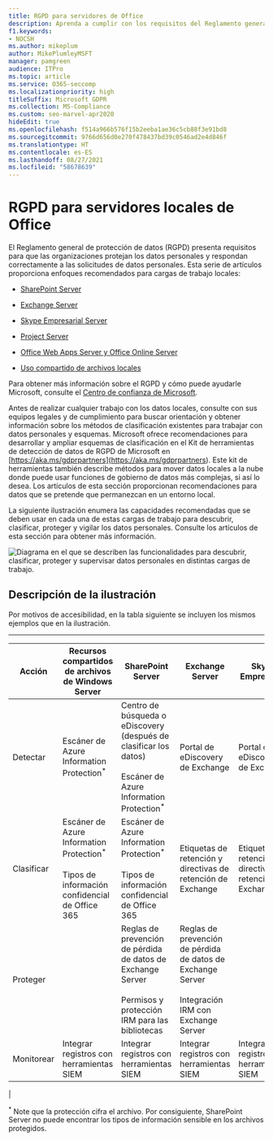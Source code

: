 ```yaml
---
title: RGPD para servidores de Office
description: Aprenda a cumplir con los requisitos del Reglamento general de protección de datos (GDPR) en los servidores de la oficina.
f1.keywords:
- NOCSH
ms.author: mikeplum
author: MikePlumleyMSFT
manager: pamgreen
audience: ITPro
ms.topic: article
ms.service: O365-seccomp
ms.localizationpriority: high
titleSuffix: Microsoft GDPR
ms.collection: MS-Compliance
ms.custom: seo-marvel-apr2020
hideEdit: true
ms.openlocfilehash: f514a966b576f15b2eeba1ae36c5cb88f3e91bd8
ms.sourcegitcommit: 9766d656d0e270f478437bd39c0546ad2e4d846f
ms.translationtype: HT
ms.contentlocale: es-ES
ms.lasthandoff: 08/27/2021
ms.locfileid: "58678639"
---
```

# <a name="gdpr-for-office-on-premises-servers"></a>RGPD para servidores locales de Office

El Reglamento general de protección de datos (RGPD) presenta requisitos para que las organizaciones protejan los datos personales y respondan correctamente a las solicitudes de datos personales. Esta serie de artículos proporciona enfoques recomendados para cargas de trabajo locales:

- [SharePoint Server](gdpr-for-sharepoint-server.md)

- [Exchange Server](gdpr-for-exchange-server.md)

- [Skype Empresarial Server](gdpr-for-skype-for-business-server.md)

- [Project Server](gdpr-for-project-server.md)

- [Office Web Apps Server y Office Online Server](gdpr-for-office-online-server.md)

- [Uso compartido de archivos locales](gdpr-for-on-premises-file-shares.md)

Para obtener más información sobre el RGPD y cómo puede ayudarle Microsoft, consulte el [Centro de confianza de Microsoft](https://www.microsoft.com/trust-center/privacy/gdpr-overview
).

Antes de realizar cualquier trabajo con los datos locales, consulte con sus equipos legales y de cumplimiento para buscar orientación y obtener información sobre los métodos de clasificación existentes para trabajar con datos personales y esquemas. Microsoft ofrece recomendaciones para desarrollar y ampliar esquemas de clasificación en el Kit de herramientas de detección de datos de RGPD de Microsoft en [https://aka.ms/gdprpartners](<https://aka.ms/gdprpartners>). Este kit de herramientas también describe métodos para mover datos locales a la nube donde puede usar funciones de gobierno de datos más complejas, si así lo desea. Los artículos de esta sección proporcionan recomendaciones para datos que se pretende que permanezcan en un entorno local.

La siguiente ilustración enumera las capacidades recomendadas que se deben usar en cada una de estas cargas de trabajo para descubrir, clasificar, proteger y vigilar los datos personales. Consulte los artículos de esta sección para obtener más información.

![Diagrama en el que se describen las funcionalidades para descubrir, clasificar, proteger y supervisar datos personales en distintas cargas de trabajo.](../media/gdpr-for-office-servers-image1.png)

## <a name="illustration-description"></a>Descripción de la ilustración

Por motivos de accesibilidad, en la tabla siguiente se incluyen los mismos ejemplos que en la ilustración.

****

|Acción|Recursos compartidos de archivos de Windows Server|SharePoint Server|Exchange Server|Skype Empresarial|Project Server|
|---|---|---|---|---|---|
|Detectar|Escáner de Azure Information Protection<sup>\*</sup>|Centro de búsqueda o eDiscovery (después de clasificar los datos) <br/><br/> Escáner de Azure Information Protection<sup>\*</sup>|Portal de eDiscovery de Exchange|Portal de eDiscovery de Exchange|Scripts SQL de detección y exportación|
|Clasificar|Escáner de Azure Information Protection<sup>\*</sup> <br/><br/> Tipos de información confidencial de Office 365|Escáner de Azure Information Protection<sup>\*</sup> <br/><br/> Tipos de información confidencial de Office 365|Etiquetas de retención y directivas de retención de Exchange|Etiquetas de retención y directivas de retención de Exchange||
|Proteger||Reglas de prevención de pérdida de datos de Exchange Server <br/><br/> Permisos y protección IRM para las bibliotecas|Reglas de prevención de pérdida de datos de Exchange Server <br/><br/> Integración IRM con Exchange Server|||
|Monitorear|Integrar registros con herramientas SIEM|Integrar registros con herramientas SIEM|Integrar registros con herramientas SIEM|Integrar registros con herramientas SIEM|Integrar registros con herramientas SIEM|
|

<sup>\*</sup> Note que la protección cifra el archivo. Por consiguiente, SharePoint Server no puede encontrar los tipos de información sensible en los archivos protegidos.
